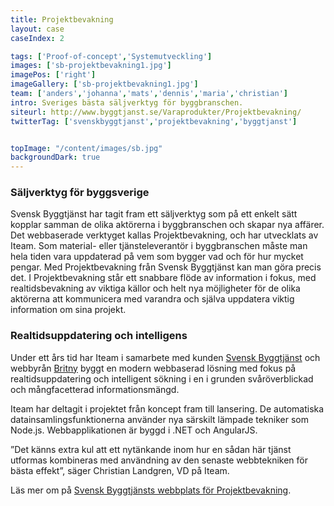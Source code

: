 ```yaml
---
title: Projektbevakning
layout: case
caseIndex: 2

tags: ['Proof-of-concept','Systemutveckling']
images: ['sb-projektbevakning1.jpg']
imagePos: ['right']
imageGallery: ['sb-projektbevakning1.jpg']
team: ['anders','johanna','mats','dennis','maria','christian']
intro: Sveriges bästa säljverktyg för byggbranschen.
siteurl: http://www.byggtjanst.se/Varaprodukter/Projektbevakning/
twitterTag: ['svenskbyggtjanst','projektbevakning','byggtjanst']


topImage: "/content/images/sb.jpg"
backgroundDark: true
---
```


### Säljverktyg för byggsverige
Svensk Byggtjänst har tagit fram ett säljverktyg som på ett enkelt sätt kopplar samman de olika aktörerna i byggbranschen och skapar nya affärer. Det webbaserade verktyget kallas Projektbevakning, och har utvecklats av Iteam. Som material- eller tjänsteleverantör i byggbranschen måste man hela tiden vara uppdaterad på vem som bygger vad och för hur mycket pengar. Med Projektbevakning från Svensk Byggtjänst kan man göra precis det. I Projektbevakning står ett snabbare flöde av information i fokus, med realtidsbevakning av viktiga källor och helt nya möjligheter för de olika aktörerna att kommunicera med varandra och själva uppdatera viktig information om sina projekt.

### Realtidsuppdatering och intelligens
Under ett års tid har Iteam i samarbete med kunden <a href="http://www.byggtjanst.se" target="_blank">Svensk Byggtjänst</a> och webbyrån <a href="http://www.britny.se" target="_blank">Britny</a> byggt en modern webbaserad lösning med fokus på realtidsuppdatering och intelligent sökning i en i grunden svåröverblickad och mångfacetterad informationsmängd.

Iteam har deltagit i projektet från koncept fram till lansering. De automatiska datainsamlingsfunktionerna använder nya särskilt lämpade tekniker som Node.js. Webbapplikationen är byggd i .NET och AngularJS.

”Det känns extra kul att ett nytänkande inom hur en sådan här tjänst utformas kombineras med användning av den senaste webbtekniken för bästa effekt”, säger Christian Landgren, VD på Iteam.

Läs mer om på <a href="http://projektbevakning.byggtjanst.se" target="_blank">Svensk Byggtjänsts webbplats för Projektbevakning</a>.